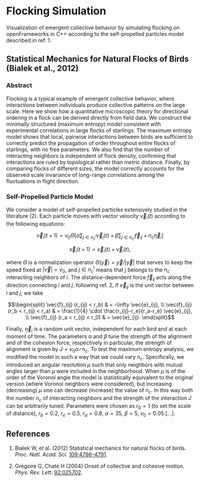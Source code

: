 # Flocking Simulation

Visualization of emergent collective behavior by simulating flocking on openFrameworks in C++ according to the self-propelled particles model described in ref. 1.

## Statistical Mechanics for Natural Flocks of Birds (Bialek et al., 2012)

### Abstract

Flocking is a typical example of emergent collective behavior, where interactions between individuals produce collective patterns on the large scale. Here we show how a quantitative microscopic theory for directional ordering in a flock can be derived directly from field data. We construct the minimally structured (maximum entropy) model consistent with experimental correlations in large flocks of starlings. The maximum entropy model shows that local, pairwise interactions between birds are sufficient to correctly predict the propagation of order throughout entire flocks of starlings, with no free parameters. We also find that the number of interacting neighbors is independent of flock density, confirming that interactions are ruled by topological rather than metric distance. Finally, by comparing flocks of different sizes, the model correctly accounts for the observed scale invariance of long-range correlations among the fluctuations in flight direction.

### Self-Propelled Particle Model

We consider a model of self-propelled particles extensively studied in the literature (2). Each particle moves with vector velocity $\vec{v}_i(t)$ according to the following equations:

```math
\vec{v}_i(t+1) = v_0 \Theta \left[ \alpha \sum_{j \in n_c^i} \vec{v}_j(t) + \beta \sum_{j \in n_c^i} \vec{f}_{ij} + n_c \vec{\eta}_i \right]
```
```math
\vec{x}_i(t+1) = \vec{x}_i(t) + \vec{v}_i(t),
```

where $\Theta$ is a normalization operator $\Theta(\vec{y}) = \vec{y} / |\vec{y}|$ that serves to keep the speed fixed at $|\vec{v}| = v_0$, and $j \in n_c^i$ means that $j$ belongs to the $n_c$ interacting neighbors of $i$. The distance-dependent force $\vec{f}_ {ij}$ acts along the direction connecting $i$ and $j$; following ref. 2, if $\vec{e}_ {ij}$ is the unit vector between $i$ and $j$, we take

```math
\begin{split}
\vec{f}_{ij} (r_{ij} < r_b) & = -\infty \vec{e}_{ij}, \\
\vec{f}_{ij} (r_b < r_{ij} < r_a) & = \frac{1}{4} \cdot \frac{r_{ij}-r_e}{r_a-r_e} \vec{e}_{ij}, \\
\vec{f}_{ij} (r_a < r_{ij} < r_0) & = \vec{e}_{ij}.
\end{split}
```

Finally, $\vec{\eta}_i$ is a random unit vector, independent for each bird and at each moment of time. The parameters $\alpha$ and $\beta$ tune the strength of the alignment and of the cohesion force, respectively in particular, the strength of alignment is given by $J = v_0 \alpha ∕ n_c$. To test the maximum entropy analysis, we modified the model in such a way that we could vary $n_c$. Specifically, we introduced an angular resolution $\mu$ such that only neighbors with mutual angles larger than $\mu$ were included in the neighborhood. When $\mu$ is of the order of the Voronoi angle the model is statistically equivalent to the original version (where Voronoi neighbors were considered), but increasing (decreasing) $\mu$ one can decrease (increase) the value of $n_c$. In this way both the number $n_c$ of interacting neighbors and the strength of the interaction $J$ can be arbitrarily tuned. Parameters were chosen as $r_0 = 1$ (to set the scale of distance), $r_b = 0.2$, $r_e = 0.5$, $r_a = 0.8$, $\alpha = 35$, $\beta = 5$, $v_0 = 0.05$ \[...\].

## References

1. Bialek W, et al. (2012) Statistical mechanics for natural flocks of birds. _Proc. Natl. Acad. Sci._ [109:4786–4791](https://doi.org/10.1073/pnas.1118633109).

2. Grégoire G, Chaté H (2004) Onset of collective and cohesive motion. _Phys. Rev. Lett._ [92:025702](https://link.aps.org/doi/10.1103/PhysRevLett.92.025702).
